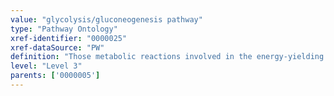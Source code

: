 ```yaml
---
value: "glycolysis/gluconeogenesis pathway"
type: "Pathway Ontology"
xref-identifier: "0000025"
xref-dataSource: "PW"
definition: "Those metabolic reactions involved in the energy-yielding conversion of glucose to pyruvate or in the formation of glucose from non-carbohydrate precursors such as pyruvate, lactate, citric acid cycle intermediates, the carbon skeleton of many amino acids. While many enzymes are shared by the two pathways, a few steps are carried out by pathway-specific enzymes. The two pathways are independently regulated."
level: "Level 3"
parents: ['0000005']
---
```

